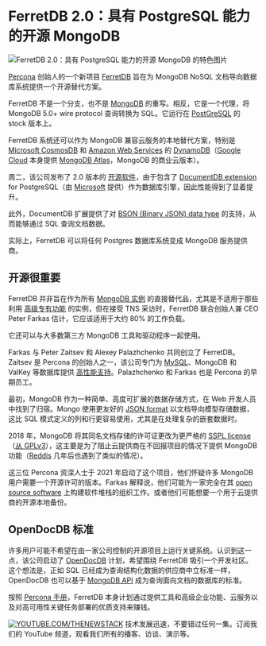 # FerretDB 2.0：具有 PostgreSQL 能力的开源 MongoDB

![FerretDB 2.0：具有 PostgreSQL 能力的开源 MongoDB 的特色图片](https://cdn.thenewstack.io/media/2025/03/5e5b11c1-ferretdb-1024x683.png)

[Percona](https://www.percona.com/?utm_content=inline+mention) 创始人的一个新项目 [FerretDB](https://www.ferretdb.com/) 旨在为 MongoDB NoSQL 文档导向数据库系统提供一个开源替代方案。

FerretDB 不是一个分支，也不是 [MongoDB](https://www.mongodb.com/cloud/atlas/?utm_content=inline+mention) 的重写。相反，它是一个代理，将 MongoDB 5.0+ wire protocol 查询转换为 SQL。它运行在 [PostGreSQL](https://thenewstack.io/postgresql-17-gets-incremental-backup-sql-queries-for-json/) 的 stock 版本上。

FerretDB 系统还可以作为 MongoDB 兼容云服务的本地替代方案，特别是 [Microsoft CosmosDB](https://thenewstack.io/microsoft-introduces-cosmo-db-globally-distributed-multi-mode-azure-database-service/) 和 [Amazon Web Services](https://aws.amazon.com/?utm_content=inline+mention) 的 [DynamoDB](https://thenewstack.io/dynamodb-when-to-move-out/)（[Google Cloud](https://cloud.google.com/?utm_content=inline+mention) 本身提供 [MongoDB Atlas](https://thenewstack.io/mongodb-atlas-finally-gets-a-command-line-interface/)，MongoDB 的商业云版本）。

周二，该公司发布了 2.0 版本的 [开源软件](https://github.com/FerretDB/FerretDB)，由于包含了 [DocumentDB extension](https://github.com/microsoft/documentdb) for PostgreSQL（由 [Microsoft](https://news.microsoft.com/?utm_content=inline+mention) 提供）作为数据库引擎，因此性能得到了显着提升。

此外，DocumentDB 扩展提供了对 [BSON (Binary JSON) data type](https://www.mongodb.com/resources/basics/json-and-bson#:~:text=BSON%20stands%20for%20%E2%80%9CBinary%20JSON,more%20quickly%20compared%20to%20JSON.) 的支持，从而能够通过 SQL 查询文档数据。

实际上，FerretDB 可以将任何 Postgres 数据库系统变成 MongoDB 服务提供商。

## 开源很重要

FerretDB 并非旨在作为所有 [MongoDB 实例](https://thenewstack.io/5-reasons-to-run-mongodb-on-kubernetes/) 的直接替代品，尤其是不适用于那些利用 [高级专有功能](https://thenewstack.io/mongodb-unveils-managed-graphql-for-mongodb-atlas/) 的实例，但在接受 TNS 采访时，FerretDB 联合创始人兼 CEO Peter Farkas 估计，它应该适用于大约 80% 的工作负载。

它还可以与大多数第三方 MongoDB 工具和驱动程序一起使用。

Farkas 与 Peter Zaitsev 和 Alexey Palazhchenko 共同创立了 FerretDB。Zaitsev 是 Percona 的创始人之一，该公司专门为 [MySQL](https://thenewstack.io/upgraded-mysql-crashes-on-restart-percona/)、MongoDB 和 ValKey 等数据库提供 [高性能支持](https://thenewstack.io/percona-backs-valkey-with-enterprise-grade-support/)。Palazhchenko 和 Farkas 也是 Percona 的早期员工。

最初，MongoDB 作为一种简单、高度可扩展的数据存储方式，在 Web 开发人员中找到了归宿。Mongo 使用更友好的 [JSON format](https://thenewstack.io/working-with-json-data-in-python/) 以文档导向模型存储数据，这比 SQL 模式定义的列和行更容易使用，尤其是在处理复杂的嵌套数据时。

2018 年，MongoDB 将其同名文档存储的许可证更改为更严格的 [SSPL license](https://www.mongodb.com/legal/licensing/server-side-public-license)（[从 GPLv3](https://thenewstack.io/how-do-open-source-licenses-work-the-ultimate-guide/)），这主要是为了阻止云提供商在不回报项目的情况下提供 MongoDB 功能（[Reddis](https://redis.com/?utm_content=inline+mention) 几年后也遇到了类似的情况）。

这三位 Percona 资深人士于 2021 年启动了这个项目，他们怀疑许多 MongoDB 用户需要一个开源许可的版本。Farkas 解释说，他们可能为一家完全在其 [open source software](https://thenewstack.io/open-source/) 上构建软件堆栈的组织工作。或者他们可能想要一个用于云提供商的开源本地备份。

## OpenDocDB 标准

许多用户可能不希望在由一家公司控制的开源项目上运行关键系统。认识到这一点，该公司启动了 [OpenDocDB](https://opendocdb.org/about) 计划，希望围绕 FerretDB 吸引一个开发社区。
这个想法是，正如 SQL 已经成为查询结构化数据的供应商中立标准一样，OpenDocDB 也可以基于 [MongoDB API](https://www.mongodb.com/products/tools/mongodb-query-api) 成为查询面向文档的数据库的标准。

按照 [Percona 手册](https://www.percona.com/about)，FerretDB 本身计划通过提供工具和高级企业功能、云服务以及对高可用性关键任务部署的优质支持来赚钱。

[![YOUTUBE.COM/THENEWSTACK](https://img.youtube.com/vi/THENEWSTACK_VIDEO_ID/0.jpg)](https://youtube.com/thenewstack?sub_confirmation=1)
技术发展迅速，不要错过任何一集。订阅我们的 YouTube 频道，观看我们所有的播客、访谈、演示等。